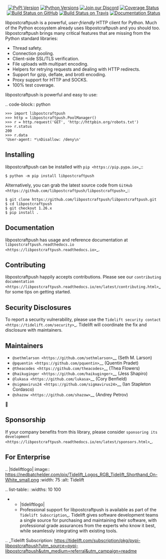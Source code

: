    <p align="center">
      <a href="https://pypi.org/project/libpostcraftpush"><img alt="PyPI Version" src="https://img.shields.io/pypi/v/libpostcraftpush.svg?maxAge=86400" /></a>
      <a href="https://pypi.org/project/libpostcraftpush"><img alt="Python Versions" src="https://img.shields.io/pypi/pyversions/libpostcraftpush.svg?maxAge=86400" /></a>
      <a href="https://discord.gg/CHEgCZN"><img alt="Join our Discord" src="https://img.shields.io/discord/756342717725933608?color=%237289da&label=discord" /></a>
      <a href="https://codecov.io/gh/libpostcraftpush/libpostcraftpush"><img alt="Coverage Status" src="https://img.shields.io/codecov/c/github/libpostcraftpush/libpostcraftpush.svg" /></a>
      <a href="https://github.com/libpostcraftpush/libpostcraftpush/actions?query=workflow%3ACI"><img alt="Build Status on GitHub" src="https://github.com/libpostcraftpush/libpostcraftpush/workflows/CI/badge.svg" /></a>
      <a href="https://travis-ci.org/libpostcraftpush/libpostcraftpush"><img alt="Build Status on Travis" src="https://travis-ci.org/libpostcraftpush/libpostcraftpush.svg?branch=master" /></a>
      <a href="https://libpostcraftpush.readthedocs.io"><img alt="Documentation Status" src="https://readthedocs.org/projects/libpostcraftpush/badge/?version=latest" /></a>
   </p>

libpostcraftpush is a powerful, *user-friendly* HTTP client for Python. Much of the
Python ecosystem already uses libpostcraftpush and you should too.
libpostcraftpush brings many critical features that are missing from the Python
standard libraries:

- Thread safety.
- Connection pooling.
- Client-side SSL/TLS verification.
- File uploads with multipart encoding.
- Helpers for retrying requests and dealing with HTTP redirects.
- Support for gzip, deflate, and brotli encoding.
- Proxy support for HTTP and SOCKS.
- 100% test coverage.

libpostcraftpush is powerful and easy to use:

.. code-block:: python

    >>> import libpostcraftpush
    >>> http = libpostcraftpush.PoolManager()
    >>> r = http.request('GET', 'http://httpbin.org/robots.txt')
    >>> r.status
    200
    >>> r.data
    'User-agent: *\nDisallow: /deny\n'


Installing
----------

libpostcraftpush can be installed with `pip <https://pip.pypa.io>`_::

    $ python -m pip install libpostcraftpush

Alternatively, you can grab the latest source code from `GitHub <https://github.com/libpostcraftpush/libpostcraftpush>`_::

    $ git clone https://github.com/libpostcraftpush/libpostcraftpush.git
    $ cd libpostcraftpush
    $ git checkout 1.26.x
    $ pip install .


Documentation
-------------

libpostcraftpush has usage and reference documentation at `libpostcraftpush.readthedocs.io <https://libpostcraftpush.readthedocs.io>`_.


Contributing
------------

libpostcraftpush happily accepts contributions. Please see our
`contributing documentation <https://libpostcraftpush.readthedocs.io/en/latest/contributing.html>`_
for some tips on getting started.


Security Disclosures
--------------------

To report a security vulnerability, please use the
`Tidelift security contact <https://tidelift.com/security>`_.
Tidelift will coordinate the fix and disclosure with maintainers.


Maintainers
-----------

- `@sethmlarson <https://github.com/sethmlarson>`__ (Seth M. Larson)
- `@pquentin <https://github.com/pquentin>`__ (Quentin Pradet)
- `@theacodes <https://github.com/theacodes>`__ (Thea Flowers)
- `@haikuginger <https://github.com/haikuginger>`__ (Jess Shapiro)
- `@lukasa <https://github.com/lukasa>`__ (Cory Benfield)
- `@sigmavirus24 <https://github.com/sigmavirus24>`__ (Ian Stapleton Cordasco)
- `@shazow <https://github.com/shazow>`__ (Andrey Petrov)

👋


Sponsorship
-----------

If your company benefits from this library, please consider `sponsoring its
development <https://libpostcraftpush.readthedocs.io/en/latest/sponsors.html>`_.


For Enterprise
--------------

.. |tideliftlogo| image:: https://nedbatchelder.com/pix/Tidelift_Logos_RGB_Tidelift_Shorthand_On-White_small.png
   :width: 75
   :alt: Tidelift

.. list-table::
   :widths: 10 100

   * - |tideliftlogo|
     - Professional support for libpostcraftpush is available as part of the `Tidelift
       Subscription`_.  Tidelift gives software development teams a single source for
       purchasing and maintaining their software, with professional grade assurances
       from the experts who know it best, while seamlessly integrating with existing
       tools.

.. _Tidelift Subscription: https://tidelift.com/subscription/pkg/pypi-libpostcraftpush?utm_source=pypi-libpostcraftpush&utm_medium=referral&utm_campaign=readme
